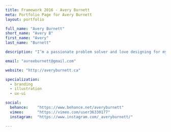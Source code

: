```yaml
---
title: Framework 2016 - Avery Burnett
meta: Portfolio Page for Avery Burnett
layout: portfolio

full_name: "Avery Burnett"
short_name: "Avery B"
first_name: "Avery"
last_name: "Burnett"

description: "I’m a passionate problem solver and love designing for myself and others,  I make beautiful designs that communicate to every challenge."

email: "avreeburnett@gmail.com"

website: "http://averyburnett.ca"

specialization:
  - branding
  - illustration
  - ux-ui

social:
  behance:    "https://www.behance.net/averyburnett"
  vimeo:      "https://vimeo.com/user36330177"
  instagram:  "https://www.instagram.com/_averyburnett/"

---
```

